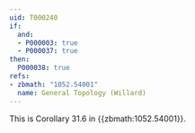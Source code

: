 ```yaml
---
uid: T000240
if:
  and:
  - P000003: true
  - P000037: true
then:
  P000038: true
refs:
- zbmath: "1052.54001"
  name: General Topology (Willard)
---
```


This is Corollary 31.6 in {{zbmath:1052.54001}}.
